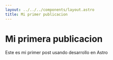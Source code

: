 ```yaml
---
layout: ../../../components/layout.astro
title: Mi primer publicacion
---
```


# Mi primera publicacion

Este es mi primer post usando desarrollo en Astro